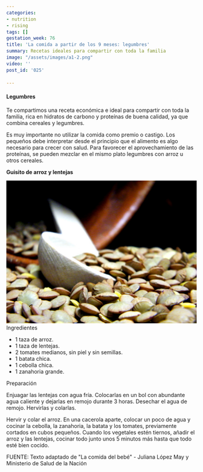 ```yaml
---
categories:
- nutrition
- rising
tags: []
gestation_week: 76
title: 'La comida a partir de los 9 meses: legumbres'
summary: Recetas ideales para compartir con toda la familia
image: "/assets/images/a1-2.png"
video: ''
post_id: '025'

---
```

#### Legumbres

  
Te compartimos una receta económica e ideal para compartir con toda la familia, rica en hidratos de carbono y proteínas de buena calidad, ya que combina cereales y legumbres.

Es muy importante no utilizar la comida como premio o castigo. Los pequeños debe interpretar desde el principio que el alimento es algo necesario para crecer con salud. Para favorecer el aprovechamiento de las proteínas, se pueden mezclar en el mismo plato legumbres con arroz u otros cereales. 

**Guisito de arroz y lentejas**

![](/assets/images/recetas_9_meses_legumbres.png)Ingredientes

* 1 taza de arroz.
* 1 taza de lentejas.
* 2 tomates medianos, sin piel y sin semillas.
* 1 batata chica.
* 1 cebolla chica.
* 1 zanahoria grande. 

Preparación

Enjuagar las lentejas con agua fría. Colocarlas en un bol con abundante agua caliente y dejarlas en remojo durante 3 horas. Desechar el agua de remojo. Hervirlas y colarlas.

Hervir y colar el arroz. En una cacerola aparte, colocar un poco de agua y cocinar la cebolla, la zanahoria, la batata y los tomates, previamente cortados en cubos pequeños. Cuando los vegetales estén tiernos, añadir el arroz y las lentejas, cocinar todo junto unos 5 minutos más hasta que todo esté bien cocido.  

FUENTE: Texto adaptado de "La comida del bebé" - Juliana López May y Ministerio de Salud de la Nación
